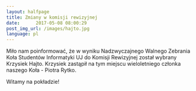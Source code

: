 ```yaml
---
layout:	halfpage
title: Zmiany w komisji rewizyjnej
date:	   2017-05-08 08:00:29
post_img_url: /images/hajto.jpg
language: pl
---
```


Miło nam poinformować, że w wyniku Nadzwyczajnego Walnego Zebrania Koła Studentów Informatyki UJ do Komisji Rewizyjnej został wybrany Krzysiek Hajto. Krzysiek zastąpił na tym miejscu wieloletniego członka naszego Koła - Piotra Rytko.

Witamy na pokładzie!
